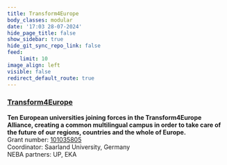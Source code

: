 ```yaml
---
title: Transform4Europe
body_classes: modular
date: '17:03 28-07-2024'
hide_page_title: false
show_sidebar: true
hide_git_sync_repo_link: false
feed:
    limit: 10
image_align: left
visible: false
redirect_default_route: true
---
```


### [Transform4Europe](https://transform4europe.eu)
**Ten European universities joining forces in the Transform4Europe Alliance, creating a common multilingual campus in order to take care of the future of our regions, countries and the whole of Europe.**<br />
Grant number: [101035805](https://cordis.europa.eu/project/id/101035805)<br />
Coordinator: Saarland University, Germany<br />
NEBA partners: UP, EKA<br />